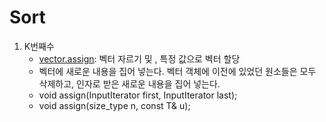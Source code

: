 #   Sort

1.  K번째수
    -   [vector.assign](https://modoocode.com/183): 벡터 자르기 및 , 특정 값으로 벡터 할당
    -   벡터에 새로운 내용을 집어 넣는다. 벡터 객체에 이전에 있었던 원소들은 모두 삭제하고, 인자로 받은 새로운 내용을 집어 넣는다.
    -   void assign(InputIterator first,    InputIterator last);
    - void assign(size_type n, const T& u);